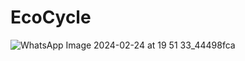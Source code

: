 # EcoCycle
![WhatsApp Image 2024-02-24 at 19 51 33_44498fca](https://github.com/eyadamr905/EcoCycle/assets/113359560/168f485e-804d-4ccd-9b8f-c48838ad7b63)
